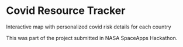 # Covid Resource Tracker
Interactive map with personalized covid risk details for each country

This was part of the project submitted in NASA SpaceApps Hackathon.



